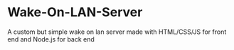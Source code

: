 # Wake-On-LAN-Server
A custom but simple wake on lan server made with HTML/CSS/JS for front end and Node.js for back end
